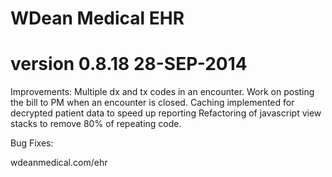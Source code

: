 # WDean Medical EHR
# version 0.8.18  28-SEP-2014

Improvements:
Multiple dx and tx codes in an encounter.
Work on posting the bill to PM when an encounter is closed.
Caching implemented for decrypted patient data to speed up reporting
Refactoring of javascript view stacks to remove 80% of repeating code.

Bug Fixes:


wdeanmedical.com/ehr